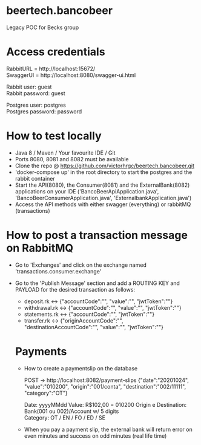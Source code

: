 # beertech.bancobeer
Legacy POC for Becks group

# Access credentials
RabbitURL = http://localhost:15672/  
SwaggerUI = http://localhost:8080/swagger-ui.html

Rabbit user: guest  
Rabbit password: guest  

Postgres user: postgres  
Postgres password: password  

# How to test locally
- Java 8 / Maven / Your favourite IDE / Git
- Ports 8080, 8081 and 8082 must be available
- Clone the repo @ https://github.com/victorhrgc/beertech.bancobeer.git
- 'docker-compose up' in the root directory to start the postgres and the rabbit container
- Start the API(8080), the Consumer(8081) and the ExternalBank(8082) applications on your IDE ('BancoBeerApiApplication.java', 'BancoBeerConsumerApplication.java', 'ExternalbankApplication.java')
- Access the API methods with either swagger (everything) or rabbitMQ (transactions)

# How to post a transaction message on RabbitMQ
- Go to 'Exchanges' and click on the exchange named 'transactions.consumer.exchange'
- Go to the 'Publish Message' section and add a ROUTING KEY and PAYLOAD for the desired transaction as follows:
  - deposit.rk    <-> {"accountCode":"", "value":"", "jwtToken":""}
  - withdrawal.rk <-> {"accountCode":"", "value":"", "jwtToken":""}
  - statements.rk <-> {"accountCode":"", "jwtToken":""}
  - transfer.rk   <-> {"originAccountCode":"", "destinationAccountCode":"", "value":"", "jwtToken":""}
  
  
  # Payments

  - How to create a paymentslip on the database  
  
    POST -> http://localhost:8082/payment-slips
    {"date":"20201024",  "value":"010200", "origin":"001/conta", "destination":"002/11111", "category":"OT"}

    Date:                 yyyyMMdd
    Value:                R$102,00 = 010200 
    Origin e Destination: Bank(001 ou 002)/Account w/ 5 digits  
    Category:             OT / EN / FO / ED / SE
    
   - When you pay a payment slip, the external bank will return error on even minutes and success on odd minutes (real life time)
  
  
  
